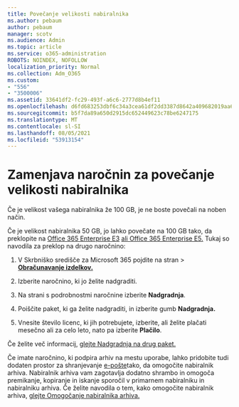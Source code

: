 ```yaml
---
title: Povečanje velikosti nabiralnika
ms.author: pebaum
author: pebaum
manager: scotv
ms.audience: Admin
ms.topic: article
ms.service: o365-administration
ROBOTS: NOINDEX, NOFOLLOW
localization_priority: Normal
ms.collection: Adm_O365
ms.custom:
- "556"
- "3500006"
ms.assetid: 33641df2-fc29-493f-a6c6-2777d8b4ef11
ms.openlocfilehash: d6fd683253dbf6c34a3cea61df2dd3387d8642a409682019aa62ef3b619e84aa
ms.sourcegitcommit: b5f7da89a650d2915dc652449623c78be6247175
ms.translationtype: MT
ms.contentlocale: sl-SI
ms.lasthandoff: 08/05/2021
ms.locfileid: "53913154"
---
```

# <a name="switch-subscriptions-to-increase-mailbox-size"></a>Zamenjava naročnin za povečanje velikosti nabiralnika

Če je velikost vašega nabiralnika že 100 GB, je ne boste povečali na noben način.
  
Če je velikost nabiralnika 50 GB, jo lahko povečate na 100 GB tako, da preklopite na [Office 365 Enterprise E3](https://products.office.com/business/office-365-enterprise-e3-business-software) [ali Office 365 Enterprise E5.](https://products.office.com/business/office-365-enterprise-e5-business-software) Tukaj so navodila za preklop na drugo naročnino:
  
1. V Skrbniško središče za Microsoft 365 pojdite na stran  \> **[Obračunavanje izdelkov.](https://go.microsoft.com/fwlink/p/?linkid=842054)**

2. Izberite naročnino, ki jo želite nadgraditi.

3. Na strani s podrobnostmi naročnine izberite **Nadgradnja**.

4. Poiščite paket, ki ga želite nadgraditi, in izberite gumb **Nadgradnja.**

5. Vnesite število licenc, ki jih potrebujete, izberite, ali želite plačati mesečno ali za celo leto, nato pa izberite **Plačilo**.

Če želite več informacij, [glejte Nadgradnja na drug paket.](https://docs.microsoft.com/microsoft-365/commerce/subscriptions/upgrade-to-different-plan)

Če imate naročnino, ki podpira arhiv na mestu uporabe, lahko pridobite tudi dodaten prostor za shranjevanje [e-pošte](https://docs.microsoft.com/office365/servicedescriptions/exchange-online-archiving-service-description/exchange-online-archiving-service-description)tako, da omogočite nabiralnik arhiva. Nabiralnik arhiva vam zagotavlja dodatno shrambo in omogoča premikanje, kopiranje in iskanje sporočil v primarnem nabiralniku in nabiralniku arhiva. Če želite navodila o tem, kako omogočite nabiralnik arhiva, [glejte Omogočanje nabiralnika arhiva.](https://docs.microsoft.com/microsoft-365/compliance/enable-archive-mailboxes)